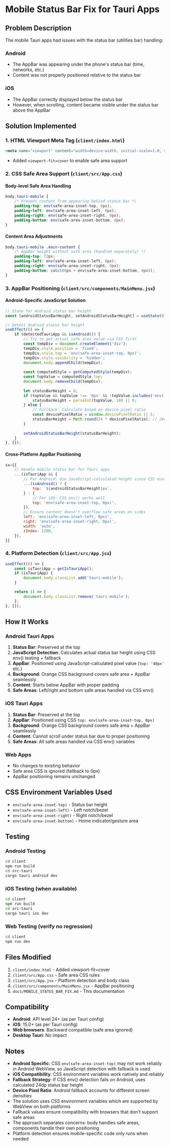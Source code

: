 # Mobile Status Bar Fix for Tauri Apps

## Problem Description

The mobile Tauri apps had issues with the status bar (utilities bar) handling:

### Android
- The AppBar was appearing under the phone's status bar (time, networks, etc.)
- Content was not properly positioned relative to the status bar

### iOS
- The AppBar correctly displayed below the status bar
- However, when scrolling, content became visible under the status bar above the AppBar

## Solution Implemented

### 1. HTML Viewport Meta Tag (`client/index.html`)
```html
<meta name="viewport" content="width=device-width, initial-scale=1.0, viewport-fit=cover" />
```
- Added `viewport-fit=cover` to enable safe area support

### 2. CSS Safe Area Support (`client/src/App.css`)

#### Body-level Safe Area Handling
```css
body.tauri-mobile {
    /* Prevent content from appearing behind status bar */
    padding-top: env(safe-area-inset-top, 0px);
    padding-left: env(safe-area-inset-left, 0px);
    padding-right: env(safe-area-inset-right, 0px);
    padding-bottom: env(safe-area-inset-bottom, 0px);
}
```

#### Content Area Adjustments
```css
body.tauri-mobile .main-content {
    /* AppBar height without safe area (handled separately) */
    padding-top: 72px;
    padding-left: env(safe-area-inset-left, 0px);
    padding-right: env(safe-area-inset-right, 0px);
    padding-bottom: calc(80px + env(safe-area-inset-bottom, 0px));
}
```

### 3. AppBar Positioning (`client/src/components/MainMenu.jsx`)

#### Android-Specific JavaScript Solution
```jsx
// State for Android status bar height
const [androidStatusBarHeight, setAndroidStatusBarHeight] = useState(0);

// Detect Android status bar height
useEffect(() => {
    if (detectedTauriApp && isAndroid()) {
        // Try to get actual safe area value via CSS first
        const tempDiv = document.createElement('div');
        tempDiv.style.position = 'fixed';
        tempDiv.style.top = 'env(safe-area-inset-top, 0px)';
        tempDiv.style.visibility = 'hidden';
        document.body.appendChild(tempDiv);
        
        const computedStyle = getComputedStyle(tempDiv);
        const topValue = computedStyle.top;
        document.body.removeChild(tempDiv);
        
        let statusBarHeight = 0;
        if (topValue && topValue !== '0px' && !topValue.includes('env(')) {
            statusBarHeight = parseInt(topValue, 10) || 0;
        } else {
            // Fallback: Calculate based on device pixel ratio
            const devicePixelRatio = window.devicePixelRatio || 1;
            statusBarHeight = Math.round(24 * devicePixelRatio); // 24dp
        }
        
        setAndroidStatusBarHeight(statusBarHeight);
    }
}, []);
```

#### Cross-Platform AppBar Positioning
```jsx
sx={{
    // Handle mobile status bar for Tauri apps
    ...(isTauriApp && {
        // For Android: Use JavaScript-calculated height since CSS env() might not work properly
        ...(isAndroid() ? {
            top: `${androidStatusBarHeight}px`,
        } : {
            // For iOS: CSS env() works well
            top: 'env(safe-area-inset-top, 0px)',
        }),
        // Ensure content doesn't overflow safe areas on sides
        left: 'env(safe-area-inset-left, 0px)',
        right: 'env(safe-area-inset-right, 0px)',
        width: 'auto',
        zIndex: 1200,
    }),
}}
```

### 4. Platform Detection (`client/src/App.jsx`)
```jsx
useEffect(() => {
    const isTauriApp = getIsTauriApp();
    if (isTauriApp) {
        document.body.classList.add('tauri-mobile');
    }

    return () => {
        document.body.classList.remove('tauri-mobile');
    };
}, []);
```

## How It Works

### Android Tauri Apps
1. **Status Bar**: Preserved at the top
2. **JavaScript Detection**: Calculates actual status bar height using CSS env() testing + fallback
3. **AppBar**: Positioned using JavaScript-calculated pixel value (`top: '48px'` etc.)
4. **Background**: Orange CSS background covers safe area + AppBar seamlessly  
5. **Content**: Starts below AppBar with proper padding
6. **Safe Areas**: Left/right and bottom safe areas handled via CSS env()

### iOS Tauri Apps
1. **Status Bar**: Preserved at the top
2. **AppBar**: Positioned using CSS `top: env(safe-area-inset-top, 0px)`
3. **Background**: Orange CSS background covers safe area + AppBar seamlessly
4. **Content**: Cannot scroll under status bar due to proper positioning
5. **Safe Areas**: All safe areas handled via CSS env() variables

### Web Apps
- No changes to existing behavior
- Safe area CSS is ignored (fallback to 0px)
- AppBar positioning remains unchanged

## CSS Environment Variables Used

- `env(safe-area-inset-top)` - Status bar height
- `env(safe-area-inset-left)` - Left notch/bezel
- `env(safe-area-inset-right)` - Right notch/bezel
- `env(safe-area-inset-bottom)` - Home indicator/gesture area

## Testing

### Android Testing
```bash
cd client
npm run build
cd src-tauri
cargo tauri android dev
```

### iOS Testing (when available)
```bash
cd client
npm run build
cd src-tauri
cargo tauri ios dev
```

### Web Testing (verify no regression)
```bash
cd client
npm run dev
```

## Files Modified

1. `client/index.html` - Added viewport-fit=cover
2. `client/src/App.css` - Safe area CSS rules
3. `client/src/App.jsx` - Platform detection and body class
4. `client/src/components/MainMenu.jsx` - AppBar positioning
5. `docs/MOBILE_STATUS_BAR_FIX.md` - This documentation

## Compatibility

- **Android**: API level 24+ (as per Tauri config)
- **iOS**: 15.0+ (as per Tauri config)
- **Web browsers**: Backward compatible (safe area ignored)
- **Desktop Tauri**: No impact

## Notes

- **Android Specific**: CSS `env(safe-area-inset-top)` may not work reliably in Android WebView, so JavaScript detection with fallback is used
- **iOS Compatibility**: CSS environment variables work natively and reliably  
- **Fallback Strategy**: If CSS env() detection fails on Android, uses calculated 24dp status bar height
- **Device Pixel Ratio**: Android fallback accounts for different screen densities
- The solution uses CSS environment variables which are supported by WebView on both platforms
- Fallback values ensure compatibility with browsers that don't support safe areas
- The approach separates concerns: body handles safe areas, components handle their own positioning
- Platform detection ensures mobile-specific code only runs when needed
